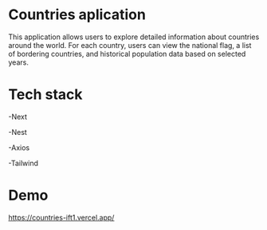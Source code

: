 # Countries aplication

This application allows users to explore detailed information about countries around the world. For each country, users can view the national flag, a list of bordering countries, and historical population data based on selected years.

# Tech stack
    
-Next

-Nest

-Axios

-Tailwind

# Demo

https://countries-ift1.vercel.app/
